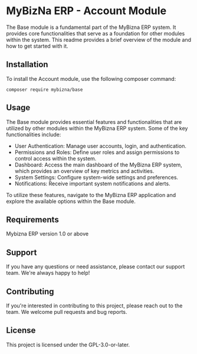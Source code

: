 # MyBizNa ERP - Account Module
The Base module is a fundamental part of the MyBizna ERP system. It provides core functionalities that serve as a foundation for other modules within the system. This readme provides a brief overview of the module and how to get started with it.

## Installation 
To install the Account module, use the following composer command:
```
composer require mybizna/base
```
## Usage
The Base module provides essential features and functionalities that are utilized by other modules within the MyBizna ERP system. Some of the key functionalities include:

 - User Authentication: Manage user accounts, login, and authentication.
 - Permissions and Roles: Define user roles and assign permissions to control access within the system.
 - Dashboard: Access the main dashboard of the MyBizna ERP system, which provides an overview of key metrics and activities.
 - System Settings: Configure system-wide settings and preferences.
 - Notifications: Receive important system notifications and alerts.
 
To utilize these features, navigate to the MyBizna ERP application and explore the available options within the Base module.

## Requirements
Mybizna ERP version 1.0 or above

## Support
If you have any questions or need assistance, please contact our support team. We're always happy to help!

## Contributing
If you're interested in contributing to this project, please reach out to the team. We welcome pull requests and bug reports.

## License
This project is licensed under the GPL-3.0-or-later.
